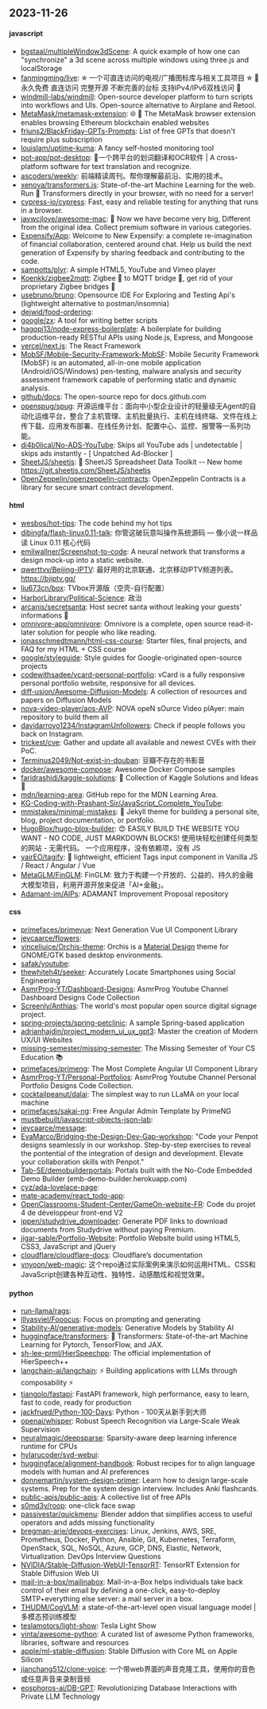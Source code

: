 ## 2023-11-26

#### javascript
* [bgstaal/multipleWindow3dScene](https://github.com/bgstaal/multipleWindow3dScene): A quick example of how one can "synchronize" a 3d scene across multiple windows using three.js and localStorage
* [fanmingming/live](https://github.com/fanmingming/live): ✯ 一个可直连访问的电视/广播图标库与相关工具项目 ✯ 🔕 永久免费 直连访问 完整开源 不断完善的台标 支持IPv4/IPv6双栈访问 🔕
* [windmill-labs/windmill](https://github.com/windmill-labs/windmill): Open-source developer platform to turn scripts into workflows and UIs. Open-source alternative to Airplane and Retool.
* [MetaMask/metamask-extension](https://github.com/MetaMask/metamask-extension): 🌐 🔌 The MetaMask browser extension enables browsing Ethereum blockchain enabled websites
* [friuns2/BlackFriday-GPTs-Prompts](https://github.com/friuns2/BlackFriday-GPTs-Prompts): List of free GPTs that doesn't require plus subscription
* [louislam/uptime-kuma](https://github.com/louislam/uptime-kuma): A fancy self-hosted monitoring tool
* [pot-app/pot-desktop](https://github.com/pot-app/pot-desktop): 🌈一个跨平台的划词翻译和OCR软件 | A cross-platform software for text translation and recognize.
* [ascoders/weekly](https://github.com/ascoders/weekly): 前端精读周刊。帮你理解最前沿、实用的技术。
* [xenova/transformers.js](https://github.com/xenova/transformers.js): State-of-the-art Machine Learning for the web. Run 🤗 Transformers directly in your browser, with no need for a server!
* [cypress-io/cypress](https://github.com/cypress-io/cypress): Fast, easy and reliable testing for anything that runs in a browser.
* [jaywcjlove/awesome-mac](https://github.com/jaywcjlove/awesome-mac):  Now we have become very big, Different from the original idea. Collect premium software in various categories.
* [Expensify/App](https://github.com/Expensify/App): Welcome to New Expensify: a complete re-imagination of financial collaboration, centered around chat. Help us build the next generation of Expensify by sharing feedback and contributing to the code.
* [sampotts/plyr](https://github.com/sampotts/plyr): A simple HTML5, YouTube and Vimeo player
* [Koenkk/zigbee2mqtt](https://github.com/Koenkk/zigbee2mqtt): Zigbee 🐝 to MQTT bridge 🌉, get rid of your proprietary Zigbee bridges 🔨
* [usebruno/bruno](https://github.com/usebruno/bruno): Opensource IDE For Exploring and Testing Api's (lightweight alternative to postman/insomnia)
* [dejwid/food-ordering](https://github.com/dejwid/food-ordering): 
* [google/zx](https://github.com/google/zx): A tool for writing better scripts
* [hagopj13/node-express-boilerplate](https://github.com/hagopj13/node-express-boilerplate): A boilerplate for building production-ready RESTful APIs using Node.js, Express, and Mongoose
* [vercel/next.js](https://github.com/vercel/next.js): The React Framework
* [MobSF/Mobile-Security-Framework-MobSF](https://github.com/MobSF/Mobile-Security-Framework-MobSF): Mobile Security Framework (MobSF) is an automated, all-in-one mobile application (Android/iOS/Windows) pen-testing, malware analysis and security assessment framework capable of performing static and dynamic analysis.
* [github/docs](https://github.com/github/docs): The open-source repo for docs.github.com
* [openspug/spug](https://github.com/openspug/spug): 开源运维平台：面向中小型企业设计的轻量级无Agent的自动化运维平台，整合了主机管理、主机批量执行、主机在线终端、文件在线上传下载、应用发布部署、在线任务计划、配置中心、监控、报警等一系列功能。
* [di4b0lical/No-ADS-YouTube](https://github.com/di4b0lical/No-ADS-YouTube): Skips all YouTube ads | undetectable | skips ads instantly - [ Unpatched Ad-Blocker ]
* [SheetJS/sheetjs](https://github.com/SheetJS/sheetjs): 📗 SheetJS Spreadsheet Data Toolkit -- New home https://git.sheetjs.com/SheetJS/sheetjs
* [OpenZeppelin/openzeppelin-contracts](https://github.com/OpenZeppelin/openzeppelin-contracts): OpenZeppelin Contracts is a library for secure smart contract development.

#### html
* [wesbos/hot-tips](https://github.com/wesbos/hot-tips): The code behind my hot tips
* [dibingfa/flash-linux0.11-talk](https://github.com/dibingfa/flash-linux0.11-talk): 你管这破玩意叫操作系统源码 — 像小说一样品读 Linux 0.11 核心代码
* [emilwallner/Screenshot-to-code](https://github.com/emilwallner/Screenshot-to-code): A neural network that transforms a design mock-up into a static website.
* [qwerttvv/Beijing-IPTV](https://github.com/qwerttvv/Beijing-IPTV): 最好用的北京联通、北京移动IPTV频道列表。https://bjiptv.gq/
* [liu673cn/box](https://github.com/liu673cn/box): TVbox开源版（空壳-自行配置）
* [HarborLibrary/Political-Science](https://github.com/HarborLibrary/Political-Science): 政治
* [arcanis/secretsanta](https://github.com/arcanis/secretsanta): Host secret santa without leaking your guests' informations 🎄
* [omnivore-app/omnivore](https://github.com/omnivore-app/omnivore): Omnivore is a complete, open source read-it-later solution for people who like reading.
* [jonasschmedtmann/html-css-course](https://github.com/jonasschmedtmann/html-css-course): Starter files, final projects, and FAQ for my HTML + CSS course
* [google/styleguide](https://github.com/google/styleguide): Style guides for Google-originated open-source projects
* [codewithsadee/vcard-personal-portfolio](https://github.com/codewithsadee/vcard-personal-portfolio): vCard is a fully responsive personal portfolio website, responsive for all devices.
* [diff-usion/Awesome-Diffusion-Models](https://github.com/diff-usion/Awesome-Diffusion-Models): A collection of resources and papers on Diffusion Models
* [nova-video-player/aos-AVP](https://github.com/nova-video-player/aos-AVP): NOVA opeN sOurce Video plAyer: main repository to build them all
* [davidarroyo1234/InstagramUnfollowers](https://github.com/davidarroyo1234/InstagramUnfollowers): Check if people follows you back on Instagram.
* [trickest/cve](https://github.com/trickest/cve): Gather and update all available and newest CVEs with their PoC.
* [Terminus2049/Not-exist-in-douban](https://github.com/Terminus2049/Not-exist-in-douban): 豆瓣不存在的书影音
* [docker/awesome-compose](https://github.com/docker/awesome-compose): Awesome Docker Compose samples
* [faridrashidi/kaggle-solutions](https://github.com/faridrashidi/kaggle-solutions): 🏅 Collection of Kaggle Solutions and Ideas 🏅
* [mdn/learning-area](https://github.com/mdn/learning-area): GitHub repo for the MDN Learning Area.
* [KG-Coding-with-Prashant-Sir/JavaScript_Complete_YouTube](https://github.com/KG-Coding-with-Prashant-Sir/JavaScript_Complete_YouTube): 
* [mmistakes/minimal-mistakes](https://github.com/mmistakes/minimal-mistakes): 📐 Jekyll theme for building a personal site, blog, project documentation, or portfolio.
* [HugoBlox/hugo-blox-builder](https://github.com/HugoBlox/hugo-blox-builder): 😍 EASILY BUILD THE WEBSITE YOU WANT - NO CODE, JUST MARKDOWN BLOCKS! 使用块轻松创建任何类型的网站 - 无需代码。 一个应用程序，没有依赖项，没有 JS
* [yairEO/tagify](https://github.com/yairEO/tagify): 🔖 lightweight, efficient Tags input component in Vanilla JS / React / Angular / Vue
* [MetaGLM/FinGLM](https://github.com/MetaGLM/FinGLM): FinGLM: 致力于构建一个开放的、公益的、持久的金融大模型项目，利用开源开放来促进「AI+金融」。
* [Adamant-im/AIPs](https://github.com/Adamant-im/AIPs): ADAMANT Improvement Proposal repository

#### css
* [primefaces/primevue](https://github.com/primefaces/primevue): Next Generation Vue UI Component Library
* [jeycaarce/flowers](https://github.com/jeycaarce/flowers): 
* [vinceliuice/Orchis-theme](https://github.com/vinceliuice/Orchis-theme): Orchis is a [Material Design](https://material.io) theme for GNOME/GTK based desktop environments.
* [safak/youtube](https://github.com/safak/youtube): 
* [thewhiteh4t/seeker](https://github.com/thewhiteh4t/seeker): Accurately Locate Smartphones using Social Engineering
* [AsmrProg-YT/Dashboard-Designs](https://github.com/AsmrProg-YT/Dashboard-Designs): AsmrProg Youtube Channel Dashboard Designs Code Collection
* [Screenly/Anthias](https://github.com/Screenly/Anthias): The world's most popular open source digital signage project.
* [spring-projects/spring-petclinic](https://github.com/spring-projects/spring-petclinic): A sample Spring-based application
* [adrianhajdin/project_modern_ui_ux_gpt3](https://github.com/adrianhajdin/project_modern_ui_ux_gpt3): Master the creation of Modern UX/UI Websites
* [missing-semester/missing-semester](https://github.com/missing-semester/missing-semester): The Missing Semester of Your CS Education 📚
* [primefaces/primeng](https://github.com/primefaces/primeng): The Most Complete Angular UI Component Library
* [AsmrProg-YT/Personal-Portfolios](https://github.com/AsmrProg-YT/Personal-Portfolios): AsmrProg Youtube Channel Personal Portfolio Designs Code Collection.
* [cocktailpeanut/dalai](https://github.com/cocktailpeanut/dalai): The simplest way to run LLaMA on your local machine
* [primefaces/sakai-ng](https://github.com/primefaces/sakai-ng): Free Angular Admin Template by PrimeNG
* [mustbebuilt/javascript-objects-json-lab](https://github.com/mustbebuilt/javascript-objects-json-lab): 
* [jeycaarce/message](https://github.com/jeycaarce/message): 
* [EvaMarco/Bridging-the-Design-Dev-Gap-workshop](https://github.com/EvaMarco/Bridging-the-Design-Dev-Gap-workshop): "Code your Penpot designs seamlessly in our workshop. Step-by-step exercises to reveal the pontential of the integration of design and development. Elevate your collaboration skills with Penpot."
* [Tab-SE/demobuilderportals](https://github.com/Tab-SE/demobuilderportals): Portals built with the No-Code Embedded Demo Builder (emb-demo-builder.herokuapp.com)
* [cyz/ada-lovelace-page](https://github.com/cyz/ada-lovelace-page): 
* [mate-academy/react_todo-app](https://github.com/mate-academy/react_todo-app): 
* [OpenClassrooms-Student-Center/GameOn-website-FR](https://github.com/OpenClassrooms-Student-Center/GameOn-website-FR): Code du projet 4 de développeur front-end V2
* [ippen/studydrive_downloader](https://github.com/ippen/studydrive_downloader): Generate PDF links to download documents from Studydrive without paying Premium.
* [jigar-sable/Portfolio-Website](https://github.com/jigar-sable/Portfolio-Website): Portfolio Website build using HTML5, CSS3, JavaScript and jQuery
* [cloudflare/cloudflare-docs](https://github.com/cloudflare/cloudflare-docs): Cloudflare’s documentation
* [vnyoon/web-magic](https://github.com/vnyoon/web-magic): 这个repo通过实际案例来演示如何运用HTML、CSS和JavaScript创建各种互动性、独特性、动感酷炫和视觉效果。

#### python
* [run-llama/rags](https://github.com/run-llama/rags): 
* [lllyasviel/Fooocus](https://github.com/lllyasviel/Fooocus): Focus on prompting and generating
* [Stability-AI/generative-models](https://github.com/Stability-AI/generative-models): Generative Models by Stability AI
* [huggingface/transformers](https://github.com/huggingface/transformers): 🤗 Transformers: State-of-the-art Machine Learning for Pytorch, TensorFlow, and JAX.
* [sh-lee-prml/HierSpeechpp](https://github.com/sh-lee-prml/HierSpeechpp): The official implementation of HierSpeech++
* [langchain-ai/langchain](https://github.com/langchain-ai/langchain): ⚡ Building applications with LLMs through composability ⚡
* [tiangolo/fastapi](https://github.com/tiangolo/fastapi): FastAPI framework, high performance, easy to learn, fast to code, ready for production
* [jackfrued/Python-100-Days](https://github.com/jackfrued/Python-100-Days): Python - 100天从新手到大师
* [openai/whisper](https://github.com/openai/whisper): Robust Speech Recognition via Large-Scale Weak Supervision
* [neuralmagic/deepsparse](https://github.com/neuralmagic/deepsparse): Sparsity-aware deep learning inference runtime for CPUs
* [hylarucoder/svd-webui](https://github.com/hylarucoder/svd-webui): 
* [huggingface/alignment-handbook](https://github.com/huggingface/alignment-handbook): Robust recipes for to align language models with human and AI preferences
* [donnemartin/system-design-primer](https://github.com/donnemartin/system-design-primer): Learn how to design large-scale systems. Prep for the system design interview. Includes Anki flashcards.
* [public-apis/public-apis](https://github.com/public-apis/public-apis): A collective list of free APIs
* [s0md3v/roop](https://github.com/s0md3v/roop): one-click face swap
* [passivestar/quickmenu](https://github.com/passivestar/quickmenu): Blender addon that simplifies access to useful operators and adds missing functionality
* [bregman-arie/devops-exercises](https://github.com/bregman-arie/devops-exercises): Linux, Jenkins, AWS, SRE, Prometheus, Docker, Python, Ansible, Git, Kubernetes, Terraform, OpenStack, SQL, NoSQL, Azure, GCP, DNS, Elastic, Network, Virtualization. DevOps Interview Questions
* [NVIDIA/Stable-Diffusion-WebUI-TensorRT](https://github.com/NVIDIA/Stable-Diffusion-WebUI-TensorRT): TensorRT Extension for Stable Diffusion Web UI
* [mail-in-a-box/mailinabox](https://github.com/mail-in-a-box/mailinabox): Mail-in-a-Box helps individuals take back control of their email by defining a one-click, easy-to-deploy SMTP+everything else server: a mail server in a box.
* [THUDM/CogVLM](https://github.com/THUDM/CogVLM): a state-of-the-art-level open visual language model | 多模态预训练模型
* [teslamotors/light-show](https://github.com/teslamotors/light-show): Tesla Light Show
* [vinta/awesome-python](https://github.com/vinta/awesome-python): A curated list of awesome Python frameworks, libraries, software and resources
* [apple/ml-stable-diffusion](https://github.com/apple/ml-stable-diffusion): Stable Diffusion with Core ML on Apple Silicon
* [jianchang512/clone-voice](https://github.com/jianchang512/clone-voice): 一个带web界面的声音克隆工具，使用你的音色或任意声音来录制音频
* [eosphoros-ai/DB-GPT](https://github.com/eosphoros-ai/DB-GPT): Revolutionizing Database Interactions with Private LLM Technology
